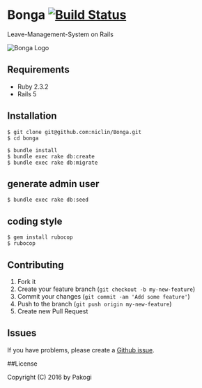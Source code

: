 # Bonga [![Build Status](https://travis-ci.org/niclin/Bonga.svg?branch=master)](https://travis-ci.org/niclin/Bonga)

Leave-Management-System on Rails

![Bonga Logo](https://github.com/niclin/Bonga/blob/master/public/front-end/Bonga.jpg)

## Requirements

* Ruby 2.3.2
* Rails 5

## Installation

```
$ git clone git@github.com:niclin/Bonga.git
$ cd bonga

$ bundle install
$ bundle exec rake db:create
$ bundle exec rake db:migrate
```

## generate admin user

```
$ bundle exec rake db:seed
```

## coding style

```
$ gem install rubocop
$ rubocop
```

## Contributing

1. Fork it
2. Create your feature branch (`git checkout -b my-new-feature`)
3. Commit your changes (`git commit -am 'Add some feature'`)
4. Push to the branch (`git push origin my-new-feature`)
5. Create new Pull Request


## Issues


If you have problems, please create a [Github issue](https://github.com/niclin/Bonga/issues).


##License

Copyright (C) 2016 by Pakogi
